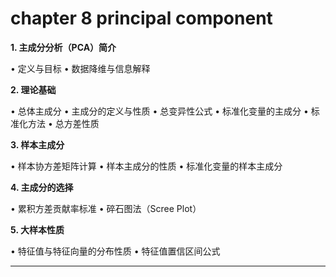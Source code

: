 
# chapter 8 principal component

**1. 主成分分析（PCA）简介**

• 定义与目标
• 数据降维与信息解释

**2. 理论基础**

• 总体主成分
• 主成分的定义与性质
• 总变异性公式
• 标准化变量的主成分
• 标准化方法
• 总方差性质

**3. 样本主成分**

• 样本协方差矩阵计算
• 样本主成分的性质
• 标准化变量的样本主成分

**4. 主成分的选择**

• 累积方差贡献率标准
• 碎石图法（Scree Plot）

**5. 大样本性质**

• 特征值与特征向量的分布性质
• 特征值置信区间公式

---

